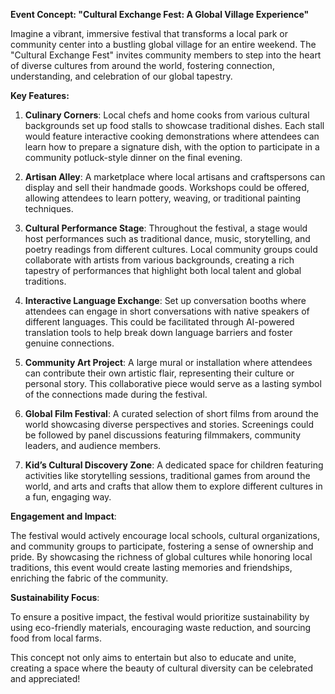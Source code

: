**Event Concept: "Cultural Exchange Fest: A Global Village Experience"**

Imagine a vibrant, immersive festival that transforms a local park or community center into a bustling global village for an entire weekend. The "Cultural Exchange Fest" invites community members to step into the heart of diverse cultures from around the world, fostering connection, understanding, and celebration of our global tapestry.

**Key Features:**

1. **Culinary Corners**: Local chefs and home cooks from various cultural backgrounds set up food stalls to showcase traditional dishes. Each stall would feature interactive cooking demonstrations where attendees can learn how to prepare a signature dish, with the option to participate in a community potluck-style dinner on the final evening.

2. **Artisan Alley**: A marketplace where local artisans and craftspersons can display and sell their handmade goods. Workshops could be offered, allowing attendees to learn pottery, weaving, or traditional painting techniques.

3. **Cultural Performance Stage**: Throughout the festival, a stage would host performances such as traditional dance, music, storytelling, and poetry readings from different cultures. Local community groups could collaborate with artists from various backgrounds, creating a rich tapestry of performances that highlight both local talent and global traditions.

4. **Interactive Language Exchange**: Set up conversation booths where attendees can engage in short conversations with native speakers of different languages. This could be facilitated through AI-powered translation tools to help break down language barriers and foster genuine connections.

5. **Community Art Project**: A large mural or installation where attendees can contribute their own artistic flair, representing their culture or personal story. This collaborative piece would serve as a lasting symbol of the connections made during the festival.

6. **Global Film Festival**: A curated selection of short films from around the world showcasing diverse perspectives and stories. Screenings could be followed by panel discussions featuring filmmakers, community leaders, and audience members.

7. **Kid’s Cultural Discovery Zone**: A dedicated space for children featuring activities like storytelling sessions, traditional games from around the world, and arts and crafts that allow them to explore different cultures in a fun, engaging way.

**Engagement and Impact**: 

The festival would actively encourage local schools, cultural organizations, and community groups to participate, fostering a sense of ownership and pride. By showcasing the richness of global cultures while honoring local traditions, this event would create lasting memories and friendships, enriching the fabric of the community.

**Sustainability Focus**: 

To ensure a positive impact, the festival would prioritize sustainability by using eco-friendly materials, encouraging waste reduction, and sourcing food from local farms.

This concept not only aims to entertain but also to educate and unite, creating a space where the beauty of cultural diversity can be celebrated and appreciated!